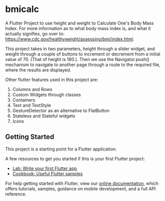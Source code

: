 # bmicalc

A Flutter Project to use height and weight to Calculate One's Body Mass Index. For more information as to what body mass index is, and what it actually signifies, go over to: https://www.cdc.gov/healthyweight/assessing/bmi/index.html.

This project takes in two parameters, height through a slider widget, and weight through a couple of buttons to increment or decrement from a initial value of 70. (That of height is 180.). Then we use the Navigator.push() mechanism to navigate to another page through a route to the required file, where the results are displayed. 

Other flutter features used in this project are:

1. Columns and Rows
2. Custom Widgets through classes
3. Containers
4. Text and TextStyle
5. GestureDetector as an alternative to FlatButton
6. Stateless and Stateful widgets
7. Icons

## Getting Started

This project is a starting point for a Flutter application.

A few resources to get you started if this is your first Flutter project:

- [Lab: Write your first Flutter app](https://flutter.dev/docs/get-started/codelab)
- [Cookbook: Useful Flutter samples](https://flutter.dev/docs/cookbook)

For help getting started with Flutter, view our
[online documentation](https://flutter.dev/docs), which offers tutorials,
samples, guidance on mobile development, and a full API reference.
